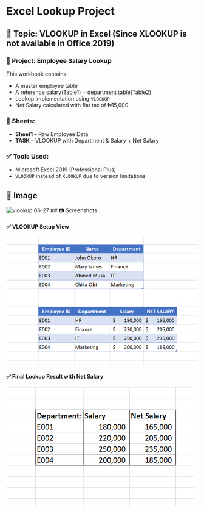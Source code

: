 # Excel Lookup Project

## 🧰 Topic: VLOOKUP in Excel (Since XLOOKUP is not available in Office 2019)

### 🧪 Project: Employee Salary Lookup

This workbook contains:
- A master employee table
- A reference salary(Table1) + department table(Table2)
- Lookup implementation using `VLOOKUP`
- Net Salary calculated with flat tax of ₦15,000

### 📂 Sheets:
- **Sheet1** – Raw Employee Data
- **TASK** – VLOOKUP with Department & Salary + Net Salary

### ✅ Tools Used:
- Microsoft Excel 2019 (Professional Plus)
- `VLOOKUP` instead of `XLOOKUP` due to version limitations
  
## 🧰 Image
<img width="388" alt="vlookup 06-27 " src="https://github.com/user-attachments/assets/0e025224-c243-493b-a636-baa525083fa7" />
## 📷 Screenshots

#### ✅ VLOOKUP Setup View

![VLOOKUP Screenshot 1](vlookup%2006-27%20.png)

#### ✅ Final Lookup Result with Net Salary

![VLOOKUP Screenshot 2](vlookup%20124550.png)


